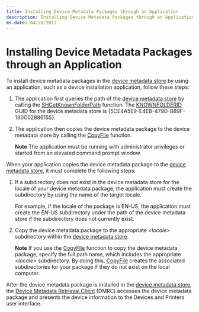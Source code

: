 ```yaml
---
title: Installing Device Metadata Packages through an Application
description: Installing Device Metadata Packages through an Application
ms.date: 04/20/2017
---
```


# Installing Device Metadata Packages through an Application


To install device metadata packages in the [device metadata store](device-metadata-store.md) by using an application, such as a device installation application, follow these steps:

1.  The application first queries the path of the [device metadata store](device-metadata-store.md) by calling the [SHGetKnownFolderPath](/windows/win32/api/shlobj_core/nf-shlobj_core-shgetknownfolderpath) function. The [KNOWNFOLDERID](/previous-versions//bb762584(v=vs.85)) GUID for the device metadata store is {5CE4A5E9-E4EB-479D-B89F-130C02886155}.

2.  The application then copies the device metadata package to the device metadata store by calling the [CopyFile]( https://go.microsoft.com/fwlink/p/?linkid=189596) function.

    **Note**  The application must be running with administrator privileges or started from an elevated command prompt window.



When your application copies the device metadata package to the [device metadata store](device-metadata-store.md), it must complete the following steps:

1.  If a subdirectory does not exist in the device metadata store for the locale of your device metadata package, the application must create the subdirectory by using the name of the target locale.

    For example, if the locale of the package is EN-US, the application must create the *EN-US* subdirectory under the path of the device metadata store if the subdirectory does not currently exist.

2.  Copy the device metadata package to the appropriate *&lt;locale&gt;* subdirectory within the [device metadata store](device-metadata-store.md).

    **Note**  If you use the [CopyFile]( https://go.microsoft.com/fwlink/p/?linkid=189596) function to copy the device metadata package, specify the full path name, which includes the appropriate *&lt;locale&gt;* subdirectory. By doing this, [CopyFile]( https://go.microsoft.com/fwlink/p/?linkid=189596) creates the associated subdirectories for your package if they do not exist on the local computer.




After the device metadata package is installed in the [device metadata store](device-metadata-store.md), the [Device Metadata Retrieval Client](device-metadata-retrieval-client.md) (DMRC) accesses the device metadata package and presents the device information to the Devices and Printers user interface.
